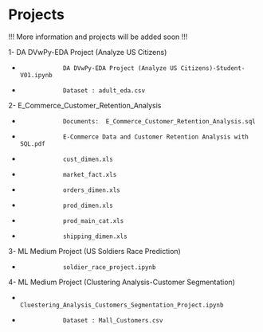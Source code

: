 # Projects

!!! More information and projects will be added soon !!!



1- DA DVwPy-EDA Project (Analyze US Citizens)
*                 DA DVwPy-EDA Project (Analyze US Citizens)-Student-V01.ipynb
*                 Dataset : adult_eda.csv

2- E_Commerce_Customer_Retention_Analysis
*                 Documents:  E_Commerce_Customer_Retention_Analysis.sql
*                 E-Commerce Data and Customer Retention Analysis with SQL.pdf
*                 cust_dimen.xls
*                 market_fact.xls
*                 orders_dimen.xls
*                 prod_dimen.xls
*                 prod_main_cat.xls
*                 shipping_dimen.xls
                
3- ML Medium Project (US Soldiers Race Prediction)
*                 soldier_race_project.ipynb

4- ML Medium Project (Clustering Analysis-Customer Segmentation)
*                 Cluestering_Analysis_Customers_Segmentation_Project.ipynb
*                 Dataset : Mall_Customers.csv